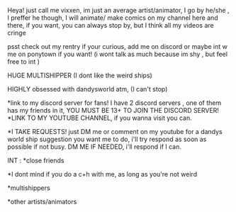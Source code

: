 Heya! just call me vixxen, im just an average artist/animator,  I go by he/she , I preffer he though, I will animate/ make comics on my channel here and there, if you want, you can always stop by, but I think all my videos are cringe 

psst check out my rentry if your curious, add me on discord or maybe int w me on ponytown if you want!
(i wont talk as much because im shy , but feel free to int )

HUGE MULTISHIPPER (I dont like the weird ships) 

HIGHLY obsessed with dandysworld atm, (I can't stop)

*link to my discord server for fans! I have 2 discord servers , one of them has my friends in it, YOU MUST BE 13+ TO JOIN THE DISCORD SERVER!
*LINK TO MY YOUTUBE CHANNEL, if you wanna visit you can.

*I TAKE REQUESTS! just DM me or comment on my youtube for a dandys world ship suggestion you want me to do, i'll try respond as soon as possible if not busy.
DM ME IF NEEDED, i'll respond if I can.

INT :
*close friends 

*I dont mind if  you do a c+h with me, as long as you're not weird

*multishippers

*other artists/animators 




